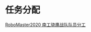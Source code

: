 # 任务分配

[RoboMaster2020 南工骁鹰战队队员分工](https://docs.qq.com/sheet/DRFJFTE50ZERQZU5l?c=A1A0A0)

[^_^]:# (date:2020-01-18) 